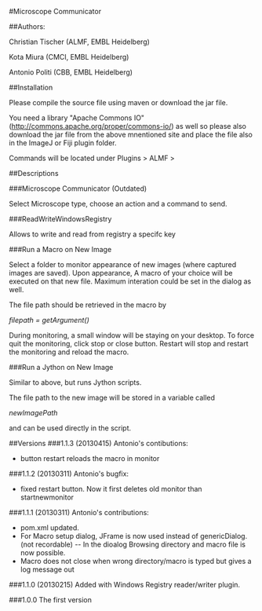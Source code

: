 #Microscope Communicator

##Authors: 

Christian Tischer (ALMF, EMBL Heidelberg)

Kota Miura (CMCI, EMBL Heidelberg)

Antonio Politi (CBB, EMBL Heidelberg)

##Installation

 Please compile the source file using maven or download the jar file.  
 
 You need a library "Apache Commons IO" (http://commons.apache.org/proper/commons-io/) 
 as well so please also download the jar file from the above mnentioned site and place the file also in the ImageJ or Fiji plugin folder. 

Commands will be located under Plugins > ALMF >

##Descriptions

###Microscope Communicator (Outdated)

Select Microscope type, choose an action and a command to send. 

###ReadWriteWindowsRegistry

Allows to write and read from registry a specifc key

###Run a Macro on New Image

Select a folder to monitor appearance of new images (where captured images are saved). Upon appearance, A macro of your choice will be executed on that new file. Maximum interation could be set in the dialog as well.  

The file path should be retrieved in the macro by

*filepath = getArgument()*

During monitoring, a small window will be staying on your desktop. To force quit the monitoring, click stop or close button. Restart will stop and restart the monitoring and reload the macro.

###Run a Jython on New Image

Similar to above, but runs Jython scripts. 

The file path to the new image will be stored in a variable called 

*newImagePath*

and can be used directly in the script. 

##Versions
###1.1.3 (20130415)
Antonio's contibutions:
- button restart reloads the macro in monitor

###1.1.2 (20130311)
Antonio's bugfix:
- fixed restart button. Now it first deletes old monitor than startnewmonitor

###1.1.1 (20130311)
Antonio's contributions:

- pom.xml updated.
- For Macro setup dialog, JFrame is now used instead of genericDialog. (not recordable)
-- In the dioalog Browsing directory and macro file is now possible.
- Macro does not close when wrong directory/macro is typed but gives a log message out

###1.1.0 (20130215)
Added with Windows Registry reader/writer plugin. 

###1.0.0
The first version 







